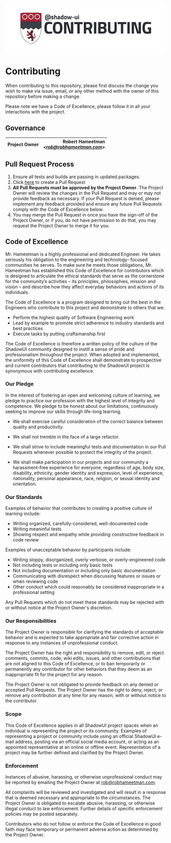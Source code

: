 ![@shadow-ui/storybook-theme][header]

# Contributing

When contributing to this repository, please first discuss the change
you wish to make via issue, email, or any other method with the owner
of this repository before making a change.

Please note we have a Code of Excellence, please follow it in all your
interactions with the project.

## Governance

| **Project Owner** | **Robert Hameetman**<br>_\<rob@robhameetman.com\>_ |
| ----------------- | -------------------------------------------------: |


## Pull Request Process

1. Ensure all tests and builds are passing in updated packages.
2. Click [here](https://github.com/RobHameetman/shadow-ui/pulls?q=is%3Apr+is%3Aopen+sort%3Aupdated-desc)
   to create a Pull Request
3. **All Pull Requests must be approved by the Project Owner**. The
   Project Owner will review the changes in the Pull Request and
   may or may not provide feedback as necessary. If your Pull Request
   is denied, please implement any feedback provided and ensure any
   future Pull Requests comply with the Code of Excellence below.
4. You may merge the Pull Request in once you have the sign-off of the
   Project Owner, or if you, do not have permission to do that, you
   may request the Project Owner to merge it for you.

## Code of Excellence

Mr. Hameetman is a highly professional and dedicated Engineer. He
takes seriously his obligation to the engineering and technology-
focused communities he serves. To make sure he meets those obligations,
Mr. Hameetman has established this Code of Excellence for contributors
which is designed to articulate the ethical standards that serve as
the cornerstone for the community’s activities – its principles,
philosophies, mission and vision – and describe how they affect
everyday behaviors and actions of its individuals.

The Code of Excellence is a program designed to bring out the best in
the Engineers who contribute to this project and demonstrate to others that
we:

- Perform the highest quality of Software Engineering work
- Lead by example to promote strict adherence to industry standards
  and best practices
- Execute tasks by putting craftsmanship first

The Code of Excellence is therefore a written policy of the culture of the
ShadowUI community designed to instill a sense of pride and professionalism
throughout the project. When adopted and implemented, the uniformity of this
Code of Excellence shall demonstrate to prospective and current contributors
that contributing to the ShadowUI project is synonymous with
contributing excellence.

### Our Pledge

In the interest of fostering an open and welcoming culture of learning,
we pledge to practice our profession with the highest level of
integrity and competence. We pledge to be honest about our limitations,
continuously seeking to improve our skills through life-long learning.

- We shall exercise careful consideration of the correct balance
  between quality and productivity.

- We shall not tremble in the face of a large refactor.

- We shall strive to include meaningful tests and documentation in our
  Pull Requests whenever possible to protect the integrity of the
  project.

- We shall make participation in our projects and our community a
  harassment-free experience for everyone, regardless of age, body
  size, disability, ethnicity, gender identity and expression, level
  of experience, nationality, personal appearance, race, religion, or
  sexual identity and orientation.

### Our Standards

Examples of behavior that contributes to creating a positive
culture of learning include:

- Writing organized, carefully-considered, well-documented code
- Writing meaninful tests
- Showing respect and empathy while providing constructive feedback
  in code review

Examples of unacceptable behavior by participants include:

- Writing sloppy, disorganized, overly verbose, or overly-engineered
  code
- Not including tests or including only basic tests
- Not including documentation or including only basic documentation
- Communicating with disrespect when discussing features or issues or
  when reviewing code
- Other conduct which could reasonably be considered inappropriate in
  a professional setting

Any Pull Requests which do not meet these standards may be rejected with
or without notice at the Project Owner's discretion.

### Our Responsibilities

The Project Owner is responsible for clarifying the standards of acceptable
behavior and is expected to take appropriate and fair corrective action in
response to any instances of unprofessional conduct.

The Project Owner has the right and responsibility to remove, edit, or reject
comments, commits, code, wiki edits, issues, and other contributions that are
not aligned to this Code of Excellence, or to ban temporarily or permanently any
contributor for other behaviors that they deem as an inappropriate fit for the
project for any reason.

The Project Owner is not obligated to provide feedback on any denied or accepted
Pull Requests. The Project Owner has the right to deny, reject, or remove any
contribution at any time for any reason, with or without notice to the
contributor.

### Scope

This Code of Excellence applies in all ShadowUI project spaces when an
individual is representing the project or its community. Examples of
representing a project or community include using an official ShadowUI e-mail
address, posting via an official social media account, or acting as an appointed
representative at an online or offline event. Representation of a project may be
further defined and clarified by the Project Owner.

### Enforcement

Instances of abusive, harassing, or otherwise unprofessional conduct
may be reported by emailing the Project Owner at
[rob@robhameetman.com](mailto:rob@robhameetman.com).

All complaints will be reviewed and investigated and will result in a response
that is deemed necessary and appropriate to the circumstances. The Project Owner
is obligated to escalate abusive, harassing, or otherwise illegal conduct to law
enforcement. Further details of specific enforcement policies may be posted
separately.

Contributors who do not follow or enforce the Code of Excellence in good faith
may face temporary or permanent adverse action as determined by the Project
Owner.

[header]: /.github/base_contributing.png "@shadow-ui/storybook-theme"

